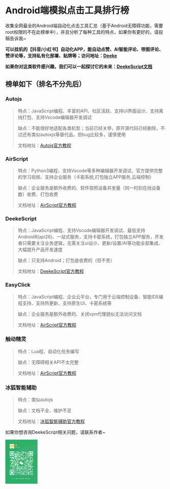 # Android端模拟点击工具排行榜<img src='https://home.deeke.top/Index/githubStatistic?name=github-autojs' width=0 height=0 />
收集全网最全的Android端自动化点击工具汇总（基于Android无障碍功能，需要root权限的不在此榜单中），并且分析了每种工具的特点，如果你有更好的，请投稿告诉我~

<strong>可以挂机的【抖音/小红书】自动化APP，能自动点赞、AI智能评论、带图评论、赞评论等，支持私有化部署、贴牌等；访问地址：<a href='https://github.com/DeekeScript/ad-dke' target='_blank'>Deeke</a></strong>

<strong>如果你对这类软件感兴趣，我们可以一起探讨它的未来：<a href='https://doc.deeke.top' target='_blank'>DeekeScript文档</a></strong>

## 榜单如下（排名不分先后）

### Autojs
> 特点：JavaScript编程、丰富的API、社区活跃、支持UI界面设计、支持离线打包、支持Vscode编辑器开发调试
> 
> 缺点：不能很好地适配各类机型；当前已经关停，原开源代码已经删除，不过还有类似autoxjs等替代品，但bug比较多，谨慎使用
> 
> 文档地址：<a href='http://www.autojs.cc/docs/zh/v8/index.htm' target='_blank'>Autojs官方教程</a>


### AirScript
> 特点：Python3编程、支持Vscode等多种编辑器开发调试、官方提供完整的学习视频、支持企业服务（卡密系统,打包独立APP服务,云端控制）
> 
> 缺点：企业服务是额外收费的、软件按照设备并发量（同一时刻在线设备数）收费、打包收费
> 
> 文档地址：<a href='http://dev.airscript.cn/docs/android/intro' target='_blank'>AirScript官方教程</a>

### DeekeScript
> 特点：JavaScript编程、支持Vscode编辑器开发调试、最低支持Android8(api26)、一站式服务，支持卡密系统，打包独立APP服务，开发者只需要关注业务逻辑，无需关注ui设计、更新/设置/AI等功能全部集成、大幅提升产品开发速度
> 
> 缺点：只支持Android；打包是收费的（但不贵）
> 
> 文档地址：<a href='https://doc.deeke.cn' target='_blank'>DeekeScript官方教程</a>
>


### EasyClick
> 特点：JavaScript编程、企业云平台，专门用于云端控制设备、智能IDE编程支持、支持热更新、支持原生UI、卡密系统等
> 
> 缺点：企业服务是额外收费的、关闭vpn代理貌似无法访问文档
> 
> 文档地址：<a href='https://ieasyclick.com/docs' target='_blank'>AirScript官方教程</a>


### 触动精灵
> 特点：Lua程、自动化任务编写
> 
> 缺点：无障碍相关API不太完整
> 
> 文档地址：<a href='https://ieasyclick.com/docs' target='_blank'>AirScript官方教程</a>



### 冰狐智能辅助
> 特点：类似autojs
> 
> 缺点：文档不全、维护不足
> 
> 文档地址：<a href='https://www.appautomation.cn/document/prepare' target='_blank'>冰狐智能辅助官方教程</a>
>

如果你想咨询DeekeScript相关问题，请联系作者~ 

<img src="img/weixin.jpg" width='20%' />
